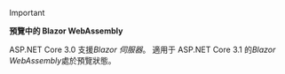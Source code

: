 > [!IMPORTANT]
> **預覽中的 Blazor WebAssembly**
>
> ASP.NET Core 3.0 支援*Blazor 伺服器*。 適用于 ASP.NET Core 3.1 的*Blazor WebAssembly*處於預覽狀態。
